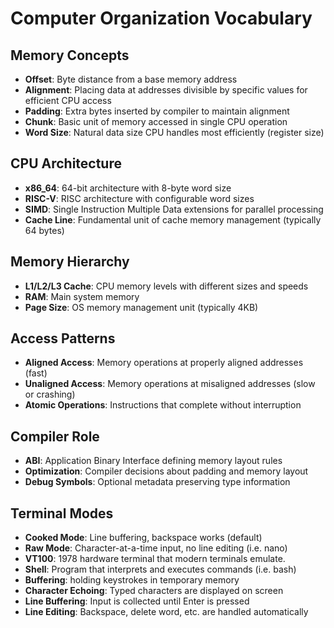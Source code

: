 # Computer Organization Vocabulary

## Memory Concepts
- **Offset**: Byte distance from a base memory address
- **Alignment**: Placing data at addresses divisible by specific values for efficient CPU access
- **Padding**: Extra bytes inserted by compiler to maintain alignment
- **Chunk**: Basic unit of memory accessed in single CPU operation
- **Word Size**: Natural data size CPU handles most efficiently (register size)

## CPU Architecture
- **x86_64**: 64-bit architecture with 8-byte word size
- **RISC-V**: RISC architecture with configurable word sizes
- **SIMD**: Single Instruction Multiple Data extensions for parallel processing
- **Cache Line**: Fundamental unit of cache memory management (typically 64 bytes)

## Memory Hierarchy
- **L1/L2/L3 Cache**: CPU memory levels with different sizes and speeds
- **RAM**: Main system memory
- **Page Size**: OS memory management unit (typically 4KB)

## Access Patterns
- **Aligned Access**: Memory operations at properly aligned addresses (fast)
- **Unaligned Access**: Memory operations at misaligned addresses (slow or crashing)
- **Atomic Operations**: Instructions that complete without interruption

## Compiler Role
- **ABI**: Application Binary Interface defining memory layout rules
- **Optimization**: Compiler decisions about padding and memory layout
- **Debug Symbols**: Optional metadata preserving type information

## Terminal Modes
- **Cooked Mode**: Line buffering, backspace works (default)
- **Raw Mode**: Character-at-a-time input, no line editing (i.e. nano)
- **VT100**: 1978 hardware terminal that modern terminals emulate.
- **Shell**: Program that interprets and executes commands (i.e. bash)
- **Buffering**: holding keystrokes in temporary memory
- **Character Echoing**: Typed characters are displayed on screen
- **Line Buffering**: Input is collected until Enter is pressed
- **Line Editing**: Backspace, delete word, etc. are handled automatically
